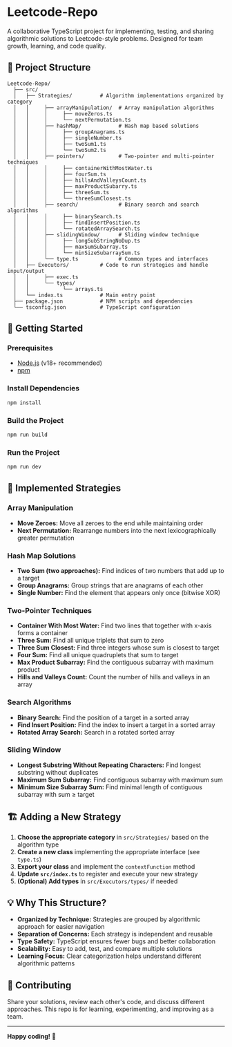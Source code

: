 # Leetcode-Repo

A collaborative TypeScript project for implementing, testing, and sharing algorithmic solutions to Leetcode-style problems. Designed for team growth, learning, and code quality.

## 📁 Project Structure

```
Leetcode-Repo/
  ├── src/
  │   ├── Strategies/         # Algorithm implementations organized by category
  │   │     ├── arrayManipulation/  # Array manipulation algorithms
  │   │     │     ├── moveZeros.ts
  │   │     │     └── nextPermutation.ts
  │   │     ├── hashMap/            # Hash map based solutions
  │   │     │     ├── groupAnagrams.ts
  │   │     │     ├── singleNumber.ts
  │   │     │     ├── twoSum1.ts
  │   │     │     └── twoSum2.ts
  │   │     ├── pointers/           # Two-pointer and multi-pointer techniques
  │   │     │     ├── containerWithMostWater.ts
  │   │     │     ├── fourSum.ts
  │   │     │     ├── hillsAndValleysCount.ts
  │   │     │     ├── maxProductSubarry.ts
  │   │     │     ├── threeSum.ts
  │   │     │     └── threeSumClosest.ts
  │   │     ├── search/             # Binary search and search algorithms
  │   │     │     ├── binarySearch.ts
  │   │     │     ├── findInsertPosition.ts
  │   │     │     └── rotatedArraySearch.ts
  │   │     ├── slidingWindow/      # Sliding window technique
  │   │     │     ├── longSubStringNoDup.ts
  │   │     │     ├── maxSumSubarray.ts
  │   │     │     └── minSizeSubarraySum.ts
  │   │     └── type.ts             # Common types and interfaces
  │   ├── Executors/          # Code to run strategies and handle input/output
  │   │     ├── exec.ts
  │   │     └── types/
  │   │           └── arrays.ts
  │   └── index.ts            # Main entry point
  ├── package.json            # NPM scripts and dependencies
  └── tsconfig.json           # TypeScript configuration
```

## 🚀 Getting Started

### Prerequisites
- [Node.js](https://nodejs.org/) (v18+ recommended)
- [npm](https://www.npmjs.com/)

### Install Dependencies
```bash
npm install
```

### Build the Project
```bash
npm run build
```

### Run the Project
```bash
npm run dev
```

## 🧩 Implemented Strategies

### Array Manipulation
- **Move Zeroes:** Move all zeroes to the end while maintaining order
- **Next Permutation:** Rearrange numbers into the next lexicographically greater permutation

### Hash Map Solutions
- **Two Sum (two approaches):** Find indices of two numbers that add up to a target
- **Group Anagrams:** Group strings that are anagrams of each other
- **Single Number:** Find the element that appears only once (bitwise XOR)

### Two-Pointer Techniques
- **Container With Most Water:** Find two lines that together with x-axis forms a container
- **Three Sum:** Find all unique triplets that sum to zero
- **Three Sum Closest:** Find three integers whose sum is closest to target
- **Four Sum:** Find all unique quadruplets that sum to target
- **Max Product Subarray:** Find the contiguous subarray with maximum product
- **Hills and Valleys Count:** Count the number of hills and valleys in an array

### Search Algorithms
- **Binary Search:** Find the position of a target in a sorted array
- **Find Insert Position:** Find the index to insert a target in a sorted array
- **Rotated Array Search:** Search in a rotated sorted array

### Sliding Window
- **Longest Substring Without Repeating Characters:** Find longest substring without duplicates
- **Maximum Sum Subarray:** Find contiguous subarray with maximum sum
- **Minimum Size Subarray Sum:** Find minimal length of contiguous subarray with sum ≥ target

## 🏗️ Adding a New Strategy

1. **Choose the appropriate category** in `src/Strategies/` based on the algorithm type
2. **Create a new class** implementing the appropriate interface (see `type.ts`)
3. **Export your class** and implement the `contextFunction` method
4. **Update `src/index.ts`** to register and execute your new strategy
5. **(Optional) Add types** in `src/Executors/types/` if needed

## 💡 Why This Structure?

- **Organized by Technique:** Strategies are grouped by algorithmic approach for easier navigation
- **Separation of Concerns:** Each strategy is independent and reusable
- **Type Safety:** TypeScript ensures fewer bugs and better collaboration
- **Scalability:** Easy to add, test, and compare multiple solutions
- **Learning Focus:** Clear categorization helps understand different algorithmic patterns

## 🤝 Contributing

Share your solutions, review each other's code, and discuss different approaches. This repo is for learning, experimenting, and improving as a team.

---

**Happy coding!** 🚀 